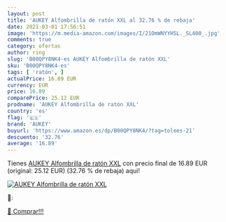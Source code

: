 ```yaml
---
layout: post
title: 'AUKEY Alfombrilla de ratón XXL al 32.76 % de rebaja'
date: 2021-03-01 17:56:51
image: 'https://m.media-amazon.com/images/I/21OmWNYYH5L._SL400_.jpg'
comments: true
category: ofertas
author: ring
slug: 'B00QPY8NK4-es AUKEY Alfombrilla de ratón XXL'
sku: 'B00QPY8NK4-es'
tags: [ 'ratón', ]
actualPrice: 16.89 EUR
currency: EUR
price: 16.89
comparePrice: 25.12 EUR
prodname: 'AUKEY Alfombrilla de ratón XXL'
country: 'es'
flag: '🇪🇸'
brand: 'AUKEY'
buyurl: 'https://www.amazon.es/dp/B00QPY8NK4/?tag=tolees-21'
descuento: '32.76'
average: '16.89'
---
```


Tienes [AUKEY Alfombrilla de ratón XXL](https://www.amazon.es/dp/B00QPY8NK4/?tag=tolees-21) con precio final de  16.89 EUR (original: 25.12 EUR) (32.76 %  de rebaja) aqui!

[![AUKEY Alfombrilla de ratón XXL](https://m.media-amazon.com/images/I/21OmWNYYH5L._SL400_.jpg)](https://www.amazon.es/dp/B00QPY8NK4/?tag=tolees-21)

🔎:


[🛒 Comprar!!!](https://www.amazon.es/dp/B00QPY8NK4/?tag=tolees-21)
